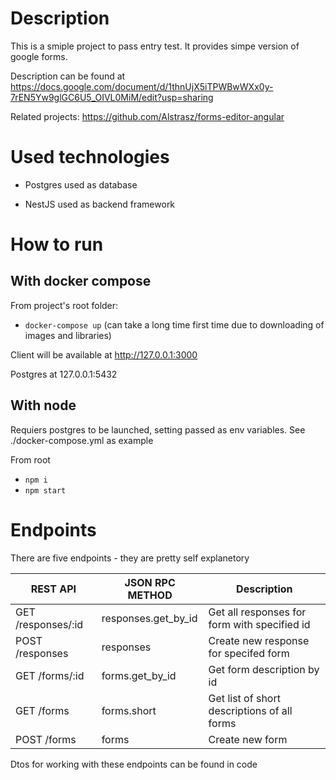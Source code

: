# Description

This is a smiple project to pass entry test. It provides simpe version of google forms.

Description can be found at https://docs.google.com/document/d/1thnUjX5iTPWBwWXx0y-7rEN5Yw9glGC6U5_OIVL0MiM/edit?usp=sharing

Related projects: https://github.com/Alstrasz/forms-editor-angular

# Used technologies

- Postgres used as database

- NestJS used as backend framework

# How to run

## With docker compose

From project's root folder:

- ```docker-compose up``` (can take a long time first time due to downloading of images and libraries)

Client will be available at http://127.0.0.1:3000

Postgres at 127.0.0.1:5432

## With node

Requiers postgres to be launched, setting passed as env variables. See ./docker-compose.yml as example

From root
- ```npm i```
- ```npm start```

# Endpoints

There are five endpoints - they are pretty self explanetory

| REST API         | JSON RPC METHOD     | Description |
|--------------|-----------|------------|
| GET /responses/:id | responses.get_by_id | Get all responses for form with specified id |
| POST /responses | responses | Create new response for specifed form |
| GET /forms/:id | forms.get_by_id | Get form description by id |
| GET /forms | forms.short | Get list of short descriptions of all forms |
| POST /forms | forms | Create new form |

Dtos for working with these endpoints can be found in code